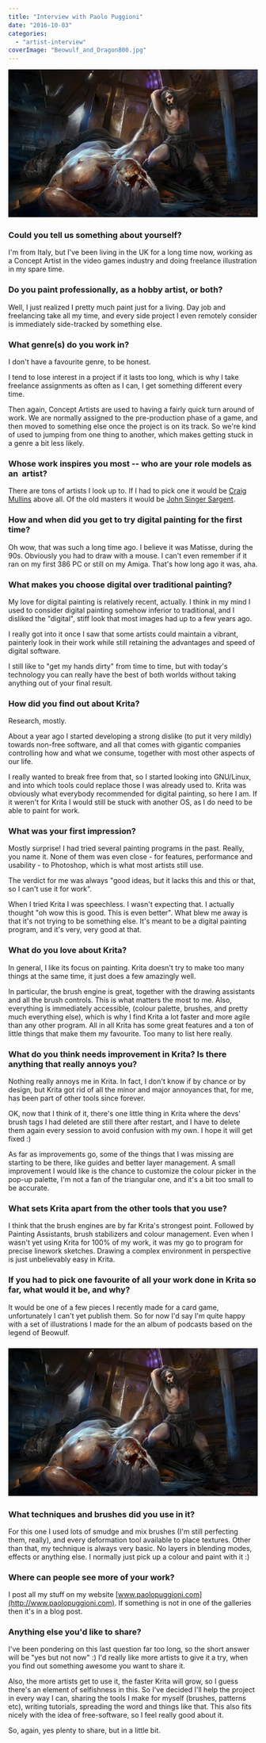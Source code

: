 ```yaml
---
title: "Interview with Paolo Puggioni"
date: "2016-10-03"
categories: 
  - "artist-interview"
coverImage: "Beowulf_and_Dragon800.jpg"
---
```


![beowulf_and_grendel800](images/Beowulf_and_Grendel800.jpg)

### Could you tell us something about yourself?

I'm from Italy, but I've been living in the UK for a long time now, working as a Concept Artist in the video games industry and doing freelance illustration in my spare time.

### Do you paint professionally, as a hobby artist, or both?

Well, I just realized I pretty much paint just for a living. Day job and freelancing take all my time, and every side project I even remotely consider is immediately side-tracked by something else.

### What genre(s) do you work in?

I don't have a favourite genre, to be honest.

I tend to lose interest in a project if it lasts too long, which is why I take freelance assignments as often as I can, I get something different every time.

Then again, Concept Artists are used to having a fairly quick turn around of work. We are normally assigned to the pre-production phase of a game, and then moved to something else once the project is on its track. So we're kind of used to jumping from one thing to another, which makes getting stuck in a genre a bit less likely.

### Whose work inspires you most -- who are your role models as an  artist?

There are tons of artists I look up to. If I had to pick one it would be [Craig Mullins](http://www.goodbrush.com) above all. Of the old masters it would be [John Singer Sargent](http://www.johnsingersargent.org/).

### How and when did you get to try digital painting for the first time?

Oh wow, that was such a long time ago. I believe it was Matisse, during the 90s. Obviously you had to draw with a mouse. I can't even remember if it ran on my first 386 PC or still on my Amiga. That's how long ago it was, aha.

### What makes you choose digital over traditional painting?

My love for digital painting is relatively recent, actually. I think in my mind I used to consider digital painting somehow inferior to traditional, and I disliked the "digital", stiff look that most images had up to a few years ago.

I really got into it once I saw that some artists could maintain a vibrant, painterly look in their work while still retaining the advantages and speed of digital software.

I still like to "get my hands dirty" from time to time, but with today's technology you can really have the best of both worlds without taking anything out of your final result.

### How did you find out about Krita?

Research, mostly.

About a year ago I started developing a strong dislike (to put it very mildly) towards non-free software, and all that comes with gigantic companies controlling how and what we consume, together with most other aspects of our life.

I really wanted to break free from that, so I started looking into GNU/Linux, and into which tools could replace those I was already used to. Krita was obviously what everybody recommended for digital painting, so here I am. If it weren't for Krita I would still be stuck with another OS, as I do need to be able to paint for work.

### What was your first impression?

Mostly surprise! I had tried several painting programs in the past. Really, you name it. None of them was even close - for features, performance and usability - to Photoshop, which is what most artists still use.

The verdict for me was always "good ideas, but it lacks this and this or that, so I can't use it for work".

When I tried Krita I was speechless. I wasn't expecting that. I actually thought "oh wow this is good. This is even better". What blew me away is that it's not trying to be something else. It's meant to be a digital painting program, and it's very, very good at that.

### What do you love about Krita?

In general, I like its focus on painting. Krita doesn't try to make too many things at the same time, it just does a few amazingly well.

In particular, the brush engine is great, together with the drawing assistants and all the brush controls. This is what matters the most to me. Also, everything is immediately accessible, (colour palette, brushes, and pretty much everything else), which is why I find Krita a lot faster and more agile than any other program. All in all Krita has some great features and a ton of little things that make them my favourite. Too many to list here really.

### What do you think needs improvement in Krita? Is there anything that really annoys you?

Nothing really annoys me in Krita. In fact, I don't know if by chance or by design, but Krita got rid of all the minor and major annoyances that, for me, has been part of other tools since forever.

OK, now that I think of it, there's one little thing in Krita where the devs' brush tags I had deleted are still there after restart, and I have to delete them again every session to avoid confusion with my own. I hope it will get fixed :)

As far as improvements go, some of the things that I was missing are starting to be there, like guides and better layer management. A small improvement I would like is the chance to customize the colour picker in the pop-up palette, I'm not a fan of the triangular one, and it's a bit too small to be accurate.

### What sets Krita apart from the other tools that you use?

I think that the brush engines are by far Krita's strongest point. Followed by Painting Assistants, brush stabilizers and colour management. Even when I wasn't yet using Krita for 100% of my work, it was my go to program for precise linework sketches. Drawing a complex environment in perspective is just unbelievably easy in Krita.

### If you had to pick one favourite of all your work done in Krita so far, what would it be, and why?

It would be one of a few pieces I recently made for a card game, unfortunately I can't yet publish them. So for now I'd say I'm quite happy with a set of illustrations I made for the an album of podcasts based on the legend of Beowulf.

### ![beowulf_and_grendel800](images/Beowulf_and_Grendel800.jpg)

### What techniques and brushes did you use in it?

For this one I used lots of smudge and mix brushes (I'm still perfecting them, really), and every deformation tool available to place textures. Other than that, my technique is always very basic. No layers in blending modes, effects or anything else. I normally just pick up a colour and paint with it :)

### Where can people see more of your work?

I post all my stuff on my website [www.paolopuggioni.com](http://www.paolopuggioni.com). If something is not in one of the galleries then it's in a blog post.

### Anything else you'd like to share?

I've been pondering on this last question far too long, so the short answer will be "yes but not now" :) I'd really like more artists to give it a try, when you find out something awesome you want to share it.

Also, the more artists get to use it, the faster Krita will grow, so I guess there's an element of selfishness in this. So I've decided I'll help the project in every way I can, sharing the tools I make for myself (brushes, patterns etc), writing tutorials, spreading the word and things like that. This also fits nicely with the idea of free-software, so I feel really good about it.

So, again, yes plenty to share, but in a little bit.
